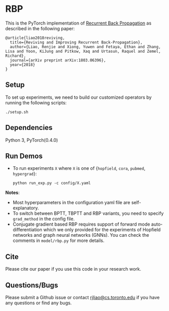 # RBP
This is the PyTorch implementation of [Recurrent Back Propagation](https://arxiv.org/pdf/1803.06396.pdf) as described in the following paper:

```
@article{liao2018reviving,
  title={Reviving and Improving Recurrent Back-Propagation},
  author={Liao, Renjie and Xiong, Yuwen and Fetaya, Ethan and Zhang, Lisa and Yoon, KiJung and Pitkow, Xaq and Urtasun, Raquel and Zemel, Richard},
  journal={arXiv preprint arXiv:1803.06396},
  year={2018}
}
```

## Setup
To set up experiments, we need to build our customized operators by running the following scripts:
```
./setup.sh
``` 

## Dependencies
Python 3, PyTorch(0.4.0)


## Run Demos
* To run experiments ```X``` where ```X``` is one of {```hopfield```, ```cora```, ```pubmed```, ```hypergrad```}:

  ```python run_exp.py -c config/X.yaml```
  

**Notes**:
* Most hyperparameters in the configuration yaml file are self-explanatory.
* To switch between BPTT, TBPTT and RBP variants, you need to specify ```grad_method``` in the config file.
* Conjugate gradient based RBP requires support of forward mode auto-differentiation which we only provided for the experiments of Hopfield networks and graph neural networks (GNNs). You can check the comments in ```model/rbp.py``` for more details.

## Cite
Please cite our paper if you use this code in your research work.

## Questions/Bugs
Please submit a Github issue or contact rjliao@cs.toronto.edu if you have any questions or find any bugs.
